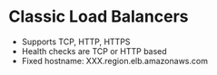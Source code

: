 # Classic Load Balancers

* Supports TCP, HTTP, HTTPS
* Health checks are TCP or HTTP based
* Fixed hostname: XXX.region.elb.amazonaws.com
